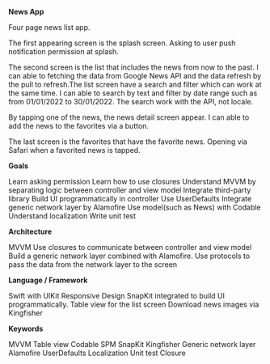 **News App**
 
Four page news list app.

The first appearing screen is the splash screen. Asking to user push notification permission at splash.

The second screen is the list that includes the news from now to the past. I can able to fetching the data from Google News API and the data refresh by the pull to refresh.The list screen have a search and filter which can work at the same time. I can able to search by text and filter by date range such as from 01/01/2022 to 30/01/2022. The search work with the API, not locale.

By tapping one of the news, the news detail screen appear. I can able to add the news to the favorites via a button.

The last screen is the favorites that have the favorite news. Opening via Safari when a favorited news is tapped.

**Goals**
  
Learn asking permission
Learn how to use closures
Understand MVVM by separating logic between controller and view model
Integrate third-party library
Build UI programmatically in controller
Use UserDefaults
Integrate generic network layer by Alamofire
Use model(such as News) with Codable
Understand localization
Write unit test

**Architecture**

MVVM 
Use closures to communicate between controller and view model
Build a generic network layer combined with Alamofire.
Use protocols to pass the data from the network layer to the screen

**Language / Framework**

Swift with UIKit
Responsive Design
SnapKit integrated to build UI programmatically. 
Table view for the list screen
Download news images via Kingfisher

**Keywords**

MVVM
Table view
Codable
SPM
SnapKit
Kingfisher
Generic network layer
Alamofire
UserDefaults
Localization
Unit test
Closure
